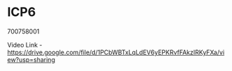 # ICP6

700758001

Video Link - https://drive.google.com/file/d/1PCbWBTxLqLdEV6yEPKRvfFAkzIRKyFXa/view?usp=sharing

